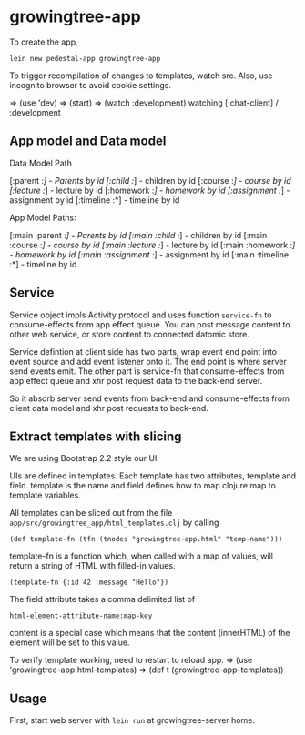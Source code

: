 # growingtree-app

To create the app,

    lein new pedestal-app growingtree-app

To trigger recompilation of changes to templates, watch src.
Also, use incognito browser to avoid cookie settings.

  => (use 'dev)
  => (start)
  => (watch :development)
  watching [:chat-client] / :development

## App model and Data model

Data Model Path 

  [:parent :*] - Parents by id
  [:child :*] - children by id
  [:course :*] - course by id
  [:lecture :*] - lecture by id
  [:homework :*] - homework by id
  [:assignment :*] - assignment by id
  [:timeline :*] - timeline by id


App Model Paths:
  
  [:main :parent :*] - Parents by id
  [:main :child :*] - children by id
  [:main :course :*] - course by id
  [:main :lecture :*] - lecture by id
  [:main :homework :*] - homework by id
  [:main :assignment :*] - assignment by id
  [:main :timeline :*] - timeline by id


## Service 

Service object impls Activity protocol and uses function `service-fn` to consume-effects from app effect queue. You can post message content to other web service, or store content to connected datomic store.

Service defintion at client side has two parts, wrap event end point into event source and add event listener onto it. The end point is where server send events emit. The other part is service-fn that consume-effects from app effect queue and xhr post request data to the back-end server.

So it absorb server send events from back-end and consume-effects from client data model and xhr post requests to back-end.

## Extract templates with slicing

We are using Bootstrap 2.2 style our UI.

UIs are defined in templates. Each template has two attributes, template and field. template is the name and field defines how to map clojure map to template variables.

All templates can be sliced out from the file 
`app/src/growingtree_app/html_templates.clj` by calling
    
    (def template-fn (tfn (tnodes "growingtree-app.html" "temp-name")))

template-fn is a function which, when called with a map of values, will return a string of HTML with filled-in values.

    (template-fn {:id 42 :message "Hello"})

The field attribute takes a comma delimited list of

    html-element-attribute-name:map-key

content is a special case which means that the content (innerHTML) of the element will be set to this value.

To verify template working, need to restart to reload app.
  => (use 'growingtree-app.html-templates)
  => (def t (growingtree-app-templates))


## Usage

First, start web server with `lein run` at growingtree-server home.

